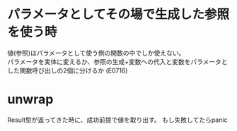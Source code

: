 # パラメータとしてその場で生成した参照を使う時
値(参照)はパラメータとして使う側の関数の中でしか使えない。
<br>
パラメータを実体に変えるか、参照の生成+変数への代入と変数をパラメータとした関数呼び出しの2個に分けるか
(E0716)

# unwrap
Result型が返ってきた時に、成功前提で値を取り出す。
もし失敗してたらpanic